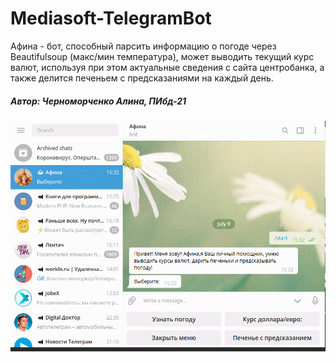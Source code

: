 # Mediasoft-TelegramBot
Афина - бот, способный парсить информацию о погоде через Beautifulsoup (макс/мин температура), может выводить текущий курс валют, используя при этом актуальные сведения с сайта центробанка, а также делится печеньем с предсказаниями на каждый день.
##### Автор: Черноморченко Алина, ПИбд-21
![preview](animated.gif)
